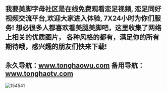 我要美脚字母社区是在线免费观看恋足视频,
恋足同好视频交流平台,欢迎大家进入体验, 7X24小时为你们服务!
想必很多人都喜欢看美腿美脚吧，这里收集了网络上相关的优质图片，
各种风格的都有，满足你的所有期待哦，感兴趣的朋友们快来下载!
----------------------------
永久导航：www.tonghaowu.com 
备用导航：www.tonghaotv.com
-------------------------------
![154541](https://github.com/51foot/51foot/assets/173327417/42d6be5f-86cf-41a5-9f29-27af56ac4915)
